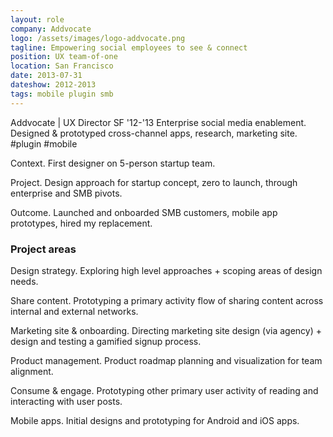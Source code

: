 ```yaml
---
layout: role
company: Addvocate
logo: /assets/images/logo-addvocate.png
tagline: Empowering social employees to see & connect
position: UX team-of-one
location: San Francisco
date: 2013-07-31
dateshow: 2012-2013
tags: mobile plugin smb
---
```


Addvocate | UX Director SF '12-'13
Enterprise social media enablement. Designed & prototyped cross-channel apps, research, marketing site. #plugin #mobile


Context. First designer on 5-person startup team.

Project. Design approach for startup concept, zero to launch, through enterprise and SMB pivots.

Outcome. Launched and onboarded SMB customers, mobile app prototypes, hired my replacement.

### Project areas

Design strategy. Exploring high level approaches + scoping areas of design needs.

Share content. Prototyping a primary activity flow of sharing content across internal and external networks.

Marketing site & onboarding. Directing marketing site design (via agency) + design and testing a gamified signup process.

Product management. Product roadmap planning and visualization for team alignment.

Consume & engage. Prototyping other primary user activity of reading and interacting with user posts.

Mobile apps. Initial designs and prototyping for Android and iOS apps.